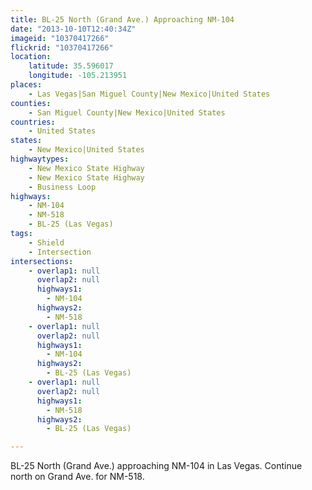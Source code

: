 ```yaml
---
title: BL-25 North (Grand Ave.) Approaching NM-104
date: "2013-10-10T12:40:34Z"
imageid: "10370417266"
flickrid: "10370417266"
location:
    latitude: 35.596017
    longitude: -105.213951
places:
    - Las Vegas|San Miguel County|New Mexico|United States
counties:
    - San Miguel County|New Mexico|United States
countries:
    - United States
states:
    - New Mexico|United States
highwaytypes:
    - New Mexico State Highway
    - New Mexico State Highway
    - Business Loop
highways:
    - NM-104
    - NM-518
    - BL-25 (Las Vegas)
tags:
    - Shield
    - Intersection
intersections:
    - overlap1: null
      overlap2: null
      highways1:
        - NM-104
      highways2:
        - NM-518
    - overlap1: null
      overlap2: null
      highways1:
        - NM-104
      highways2:
        - BL-25 (Las Vegas)
    - overlap1: null
      overlap2: null
      highways1:
        - NM-518
      highways2:
        - BL-25 (Las Vegas)

---
```

BL-25 North (Grand Ave.) approaching NM-104 in Las Vegas.  Continue north on Grand Ave. for NM-518.